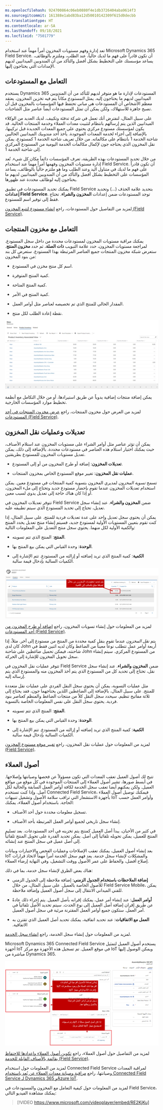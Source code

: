 ```yaml
---
ms.openlocfilehash: 924700864c06eb0880f4e1db3726404aba9614f3
ms.sourcegitcommit: 161388e1abd83ba12d50010142309f615d0decbb
ms.translationtype: HT
ms.contentlocale: ar-SA
ms.lasthandoff: 09/18/2021
ms.locfileid: "7501779"
---
```

تعد إدارة وفهم مستويات المخزون أمراً مهماً عند استخدام Microsoft Dynamics 365 Field Service. أن تكون قادراً على فهم ما لديك حالياً، عند الطلب، وملتزم بالوظائف، يساعد مؤسستك على التخطيط بشكل أفضل والتأكد من أن المندوبين الميدانيين لديهم الإمدادات التي يحتاجون إليها.

## <a name="working-with-warehouses"></a>التعامل مع المستودعات

يستخدم Dynamics 365 المستودعات لإدارة ما هو متوفر لديهم للتأكد من أن المندوبين الميدانيين لديهم ما يحتاجون إليه. يمثل *المستودع* مكاناً يتم فيه تخزين المخزون. يعتقد معظم الأشخاص أن المستودعات هي مباني تحتفظ فيها المؤسسات بالمخزون قبل أن تصبح جاهزة للاستهلاك، ولكن يمكن أن تمثل المستودعات أيضاً عناصر مثل الشاحنات.

على سبيل المثال، لنفترض أنك تعمل في شركة تدفئة وتكييف. لديك العديد من الوكلاء الميدانيين الذين يتم إرسالهم بانتظام لتثبيت معدات العملاء وخدمة المنتجات الحالية. قد يكون لمؤسستك مستودع مركزي يحتوي على جميع المعدات الجديدة قبل تركيبها، بالإضافة إلى أجزاء لخدمة المعدات الموجودة. يأخذ أحد مندوبيك الميدانيين الحاليين شاحنة الخدمة 1 بانتظام على مكالماته. من خلال تعريف شاحنة الخدمة 1 كمستودع، يمكن نقل المخزون الذي يحتاجه جون لإكمال مكالمات الخدمة اليومية من المستودع المركزي إلى شاحنة الخدمة 1.

من خلال تحديد المستودعات بهذه الطريقة، تعرف المؤسسات دائماً مكان كل شيء. تُعد إدارة مستويات المخزون وفهمها أمراً مهماً عند استخدام Field Service. أن تكون قادراً على فهم ما لديك في متناول اليد وعند الطلب وما هو ملتزم حالياً بالوظائف، يساعد المؤسسات على التخطيط بشكل أفضل والتأكد من أن المندوبين الميدانيين لديهم ما يحتاجون إليه لوظائف محددة عند ظهورها.

يمكنك تحديد المستودعات في تطبيق Field Service بتحديد علامة الحذف (...) وتحديد **إعدادات Field Service**. توجد المستودعات ضمن إعدادات **المخزون والشراء**. تحتاج فقط إلى توفير اسم للمستودع.

لمزيد من التفاصيل حول المستودعات، راجع [إنشاء مستودع لتتبع المخزون (Field Service)](/dynamics365/customer-engagement/field-service/create-warehouse).

## <a name="working-with-product-inventory"></a>التعامل مع مخزون المنتجات

يمكنك مراقبة مستويات المخزون لمستودعات محددة من داخل سجل المستودع. لمراجعة مستويات المخزون، حدد علامة التبويب **ذات الصلة**، ثم حدد **مخزون المنتج**. ستعرض شبكة مخزون المنتجات جميع العناصر المرتبطة بهذا المستودع. ستعرض كل بند من بنود المخزون:

-   اسم كل منتج مخزن في المستودع.

-   كمية المنتج المتوفرة.

-   كمية المنتج المتاحة.

-   كمية المنتج في الأمر.

-   المقدار الحالي للمنتج الذي تم تخصيصه لعناصر مثل أوامر العمل.

-   نقطة إعادة الطلب لكل منتج.

![لقطة شاشة طريقة العرض المقترنة بمخزون المنتج.](../media/WO-Unit6-1.png)

يمكن إضافة منتجات إضافية يدوياً عن طريق استيرادها، أو من خلال التكامل مع أنظمة تخطيط موارد المؤسسات الخارجية.

لمزيد من العرض حول مخزون المنتجات، راجع [عرض مخزون المنتجات في أحد المستودعات (Field Service)](/dynamics365/customer-engagement/field-service/view-product-inventory).


## <a name="inventory-adjustments-and-transfers"></a>تعديلات وعمليات نقل المخزون

يمكن أن تؤثر عناصر مثل أوامر الشراء على مستويات المخزون عند استلام الأصناف، حيث يمكنك اختيار استلام هذه العناصر في مستودعات محددة. بالإضافة إلى ذلك، يمكن تعديل مستويات المخزون للمستودع بطريقتين.

-   **تعديلات المخزون**: إضافة أو طرح المخزون من أو إلى المستودع.

-   **عمليات نقل المخزون**: تغيير موقع المستودع الخاص بمخزون المنتجات.


تسمح *تسوية المخزون* لمديري المخزون بتسوية كمية المنتجات في مستودع معين. يمكن استخدام تعديلات المخزون عندما تقوم بإحضار مستودع جديد وتحتاج إلى ملء المخزون، أو إذا كان هناك حاجة إلى تعديل يدوي لسبب معين.

تتوفر تعديلات المخزون في Field Service ضمن **المخزون والشراء**. عند إنشاء سجل تعديل، تحتاج إلى تحديد المستودع الذي سيتم تطبيقه عليه.

يمكن أن يحتوي سجل تعديل واحد على عدة تعديلات فردية للمنتج. على سبيل المثال، إذا كنت تقوم بتعيين المستويات الأولية لمستودع جديد، فسيتم إنشاء منتج تعديل يحدد المنتج والكمية الأولية لكل منهما. يحتوي سجل منتج التعديل على المعلومات التالية:

-   **المنتج**: المنتج الذي تتم تسويته.

-   **الوحدة**: وحدة القياس التي يمكن بيع المنتج بها.

-   **الكمية**: كمية المنتج الذي تريد إضافته أو إزالته من المستودع. تتم الإشارة إلى الكميات السالبة بإدخال قيمة سالبة.

![لقطة شاشة لتخفيضات المخزون المحددة بإضافة مبلغ سلبي إلى الكمية.](../media/WO-Unit6-2.png)

لمزيد من المعلومات حول إنشاء تسويات المخزون، راجع [إضافة أو طرح المخزون من أحد المستودعات (Field Service)](/dynamics365/customer-engagement/field-service/create-inventory-adjustment).

يتم *نقل المخزون* عندما تقوم بنقل كمية محددة من المنتج من مستودع إلى آخر. مثلاً، إذا كان لدى John أربعة أوامر عمل تتطلب نوعاً معيناً من الضاغط وكان لديه اثنين فقط في شاحنته، فيمكن تحميل ضاغطين على شاحنة John من المستودع المركزي. سيتم إنشاء سجل تحويل المخزون للإشارة إلى الحركة.

تتوفر عمليات نقل المخزون في Field Service ضمن **المخزون والشراء**. عند إنشاء سجل نقل، تحتاج إلى تحديد كل من المستودع الذي يتم أخذ المخزون منه والمستودع الذي يتم إرساله إليه.

مثل عمليات التسوية، يمكن أن يحتوي سجل النقل الفردي على عمليات نقل متعددة للمنتج. على سبيل المثال، بالإضافة إلى الضاغطين اللذين يحتاجهما جون، فقد يحتاج إلى ثلاثة مفاتيح تنظيم. سيحدد سجل النقل كلاً من منتجات الضاغط والمنظم كعناصر بنود فردية. يحتوي سجل النقل على نفس المعلومات الخاصة بالتسوية.

-   **المنتج**: المنتج الذي تتم تسويته.

-   **الوحدة**: وحدة القياس التي يمكن بيع المنتج بها.

-   **الكمية**: كمية المنتج الذي تريد إضافته أو إزالته من المستودع. تتم الإشارة إلى الكميات السالبة بإدخال قيمة سالبة.

لمزيد من المعلومات حول عمليات نقل المخزون، راجع [تغيير موقع مستودع المخزون (Field Service)](/dynamics365/customer-engagement/field-service/create-inventory-transfer).

## <a name="customer-assets"></a>أصول العملاء

تتيح لك أصول العميل تعقب المعدات التي تكون مسؤولاً عن فحصها وصيانتها وإصلاحها. في أبسط صورها، تشير أصول العملاء إلى المنتجات الموجودة في كل موقع من مواقع العميل. ولكن يمكنهم أيضا تعقب سجل الخدمة لكافة أوامر العمل السابقة والحالية لكل أصل. وإذا كنت تستخدم Connected Field Service، فيمكنك توصيل أصول العملاء بأجهزة الاستشعار التي تراقب سلامة الأصول وتشغيل تنبيهات IoT وأوامر العمل حسب الحاجة.  باستخدام أصول العملاء، يمكنك:

-   تسجيل معلومات محددة حول أحد الأصناف.

-   إنشاء سجل تاريخي لجميع أوامر العمل المرتبطة بأحد الأصناف.

في كثير من الأحيان، يبدأ أصل العميل كمنتج يتم تخزينه في أحد المستودعات. بعد تسليم المنتج للعميل، يمكن تحويله تلقائياً إلى أصل. يمكن تحديد القدرة على تحويل المنتج تلقائياً إلى أصل عميل في سجل المنتج عند إنشائه.

بعد إنشاء أصول العميل، يمكنك تعقب الإصلاحات وعمليات الفحص والاختبارات وبيانات IoT والمشكلات لإنشاء سجل خدمة. يعد فهم سجل الخدمة أمراً مهماً لاتخاذ قرارات إصلاح أفضل، والحفاظ على عمر الأصول ووقت التشغيل، وفي النهاية إرضاء العملاء. 

هناك بعض الطرق لإنشاء سجل خدمة، بما في ذلك:

-   **إضافة الملاحظات باستخدام الجدول الزمني**: إضافة ملاحظة إلى الجدول الزمني للأصول الخاصة بالعميل.  على سبيل المثال، من خلال Field Service Mobile، يمكن للفني الميداني الانتقال إلى سجل أصول العميل وإضافة ملاحظة.

-   **أوامر العمل**: عند إنشاء أمر عمل، يمكنك إقرانه بأصل العميل. يتم إجراء ذلك عادةً عن طريق إقران إضافة أصل العميل إلى نوع الحدث. سيتم تحديد الأصل تلقائياً في أمر العمل. ستكون جميع أوامر العمل المقترنة مرئية في سجل أصول العميل.

-   **‏‫العمل مع الاتفاقيات**: عند تحديد اتفاقية، يمكنك تحديد أصل العميل الذي تقترن به الاتفاقية.  

لمزيد من المعلومات حول إنشاء سجل الخدمة، راجع [إنشاء سجل الخدمة](/dynamics365/field-service/configure-set-up-customer-assets?azure-portal=true#build-service-history).

Microsoft Dynamics 365 Connected Field Service يستخدم أصول العميل لتمثيل أجهزة IoT في موقع العميل. تم تسجيل هذه الأجهزة مع مركز IoT ويمكن الوصول إليها مباشرة من Dynamics 365.

![لقطة شاشة لأصول الفرعية وأوامر العمل ذات الصلة.](../media/WO-Unit6-3.png)

لمزيد من التفاصيل حول أصول العملاء، راجع [تكوين أصول العملاء وإعدادها للاحتفاظ بقائمة بالأصناف القابلة للخدمة (Field Service)](/dynamics365/customer-engagement/field-service/configure-set-up-customer-assets).

لمزيد من المعلومات حول استخدام Connected Field Service لمراقبة المعدات وصيانتها، راجع [مراقبة وصيانة معدات العملاء عن بُعد باستخدام Connected Field Service لـ Dynamics 365 وAzure IoT](/learn/modules/remotely-monitor-and-service-customer-equipment/).

لمزيد من المعلومات حول كيفية التعامل مع المخزون والمستودعات في Field Service، يمكنك مشاهدة الفيديو التالي:

> [!VIDEO https://www.microsoft.com/videoplayer/embed/RE2KjKu]
